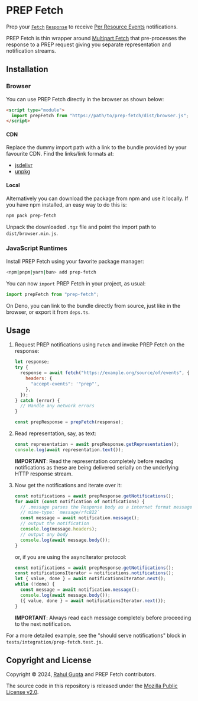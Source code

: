 # PREP Fetch

Prep your [`Fetch`](https://fetch.spec.whatwg.org/) [`Response`](https://fetch.spec.whatwg.org/#responses) to receive [Per Resource Events](https://cxres.github.io/prep/draft-gupta-httpbis-per-resource-events.html) notifications.

PREP Fetch is thin wrapper around [Multipart Fetch](https://npmjs.com/package/multipart-fetch) that pre-processes the response to a PREP request giving you separate representation and notification streams.

## Installation

### Browser

You can use PREP Fetch directly in the browser as shown below:

```html
<script type="module">
  import prepFetch from "https://path/to/prep-fetch/dist/browser.js";
</script>
```

#### CDN

Replace the dummy import path with a link to the bundle provided by your favourite CDN. Find the links/link formats at:

- [jsdelivr](https://www.jsdelivr.com/package/npm/prep-fetch)
- [unpkg](https://www.unpkg.com/)

#### Local

Alternatively you can download the package from npm and use it locally. If you have npm installed, an easy way to do this is:

```sh
npm pack prep-fetch
```

Unpack the downloaded `.tgz` file and point the import path to `dist/browser.min.js`.

### JavaScript Runtimes

Install PREP Fetch using your favorite package manager:

```sh
<npm|pnpm|yarn|bun> add prep-fetch
```

You can now `import` PREP Fetch in your project, as usual:

```js
import prepFetch from "prep-fetch";
```

On Deno, you can link to the bundle directly from source, just like in the browser, or export it from `deps.ts`.

## Usage

1. Request PREP notifications using `Fetch` and invoke PREP Fetch on the response:

   ```js
   let response;
   try {
     response = await fetch("https://example.org/source/of/events", {
       headers: {
         "accept-events": '"prep"',
       },
     });
   } catch (error) {
     // Handle any network errors
   }

   const prepResponse = prepFetch(response);
   ```

2. Read representation, say, as text:

   ```js
   const representation = await prepResponse.getRepresentation();
   console.log(await representation.text());
   ```

   **IMPORTANT**: Read the representation completely before reading notifications as these are being delivered serially on the underlying HTTP response stream.

3. Now get the notifications and iterate over it:

   ```js
   const notifications = await prepResponse.getNotifications();
   for await (const notification of notifications) {
     // .message parses the Response body as a internet format message
     // mime-type: `message/rfc822`
     const message = await notification.message();
     // output the notification
     console.log(message.headers);
     // output any body
     console.log(await message.body());
   }
   ```

   or, if you are using the asyncIterator protocol:

   ```js
   const notifications = await prepResponse.getNotifications();
   const notificationsIterator = notifications.notifications();
   let { value, done } = await notificationsIterator.next();
   while (!done) {
     const message = await notification.message();
     console.log(await message.body());
     ({ value, done } = await notificationsIterator.next());
   }
   ```

   **IMPORTANT**: Always read each message completely before proceeding to the next notification.

For a more detailed example, see the "should serve notifications" block in `tests/integration/prep-fetch.test.js`.

## Copyright and License

Copyright © 2024, [Rahul Gupta](https://cxres.pages.dev/profile#i) and PREP Fetch contributors.

The source code in this repository is released under the [Mozilla Public License v2.0](./LICENSE).
